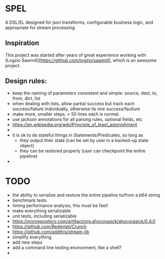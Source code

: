 # SPEL
A DSL/EL designed for json transforms, configurable business logic, and appropriate for stream processing

## Inspiration
This project was started after years of great experience working with (Logzio Sawmill)[https://github.com/logzio/sawmill], which is an awesome project.

## Design rules:
- keep the naming of parameters consistent and simple: source, dest, to, from, dict, list
- when dealing with lists, allow partial success but track each success/failure individually, otherwise its one success/fauilure
- make more, smaller steps. < 50 lines each is normal.
- use jackson annotations for all parsing rules, optional fields, etc
- https://en.wikipedia.org/wiki/Principle_of_least_astonishment
- 
- it is ok to do stateful things in Statements/Predicates, so long as 
  - they output their state (can be set by user in a backed-up state object)
  - they can be restored properly (user can checkpoint the entire pipeline)
- 

# TODO
- the ability to serialize and restore the entire pipeline to/from a b64 string
- benchmark tests
- timing performance analysis, this must be fast!
- make everything serializable
- unit tests, including serializable
- https://mvnrepository.com/artifact/org.ahocorasick/ahocorasick/0.4.0
- https://github.com/Redempt/Crunch
- https://github.com/addthis/stream-lib
- simplify everything
- add new steps
- add a command line testing environment, like a shell?
- 
